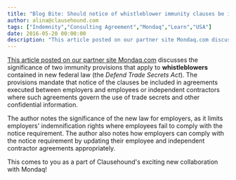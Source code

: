 ```yaml
---
title: "Blog Bite: Should notice of whistleblower immunity clauses be included in your written agreements with your employees and independent contracts?"
author: alina@clausehound.com
tags: ["Indemnity","Consulting Agreement","Mondaq","Learn","USA"]
date: 2016-05-20 00:00:00
description: "This article posted on our partner site Mondaq.com discusses the significance of two immunity provisions that apply to whistleblowers contained in new federal law (the Defend Trade Secrets Act)."
---
```


[This article posted on our partner site Mondaq.com](http://www.mondaq.com/unitedstates/x/493290/Whistleblowing/Do+Your+NonDisclosure+Agreements+For+Employees+And+Contractors+Satisfy+The+New+Notice+Requirements) discusses the significance of two immunity provisions that apply to **whistleblowers** contained in new federal law (the *Defend Trade Secrets Act*). The provisions mandate that notice of the clauses be included in agreements executed between employers and employees or independent contractors where such agreements govern the use of trade secrets and other confidential information. 

The author notes the significance of the new law for employers, as it limits employers' indemnification rights where employees fail to comply with the notice requirement. The author also notes how employers can comply with the notice requirement by updating their employee and independent contractor agreements appropriately.

This comes to you as a part of Clausehound's exciting new collaboration with Mondaq!
